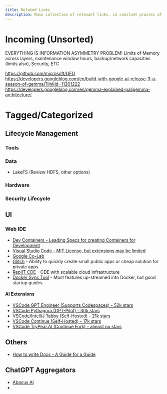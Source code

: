 ```yaml
---
title: Related Links
description: Main collection of relevant links, in constant process of sorting/organization
---
```


# Incoming (Unsorted)

EVERYTHING IS INFORMATION ASYMMETRY PROBLEM! Limits of Memory across layers, maintenance window hours, backup/network capacities (limits also), Security, ETC

https://github.com/microsoft/UFO
https://developers.googleblog.com/en/build-with-google-ai-release-3-a-season-of-gemma/?linkId=11201222
https://developers.googleblog.com/en/gemma-explained-paligemma-architecture/


# Tagged/Categorized


## Lifecycle Management

### Tools

### Data

- LakeFS (Review HDFS, other options)

### Hardware

### Security Lifecycle

## UI

### Web IDE

- [Dev Containers - Leading Specs for creating Containers for Development](https://containers.dev/)
- [Visual Studio Code - MIT License, but extensions may be limited](https://github.com/microsoft/vscode)
- [Google Co-Lab](https://colab.research.google.com/)
- [Glitch](https://glitch.com/) - Ability to quickly create small public apps or cheap solution for private apps
- [ReplIT CDE](https://replit.com/cloud-development-environment) - CDE with scalable cloud infrastructure
- [Docker Sync Tool](https://github.com/mutagen-io/mutagen) - Most features up-streamed into Docker, but good startup guides

#### AI Extensions

- [VSCode GPT Engineer (Supports Codespaces) - 52k stars](https://github.com/gpt-engineer-org/gpt-engineer)
- [VSCode Pythagora (GPT-Pilot) - 30k stars](https://github.com/Pythagora-io/gpt-pilot)
- [VSCode/IntelliJ Tabby (Self-Hosted) - 21k stars](https://github.com/TabbyML/tabby)
- [VSCode Continue (Self-Hosted) - 17k stars](https://github.com/continuedev/continue)
- [VSCode TryPear.AI (Continue Fork) - almost no stars ](https://github.com/trypear)

## Others

- [How to write Docs - A Guide for a Guide](https://diataxis.fr/map/)

## ChatGPT Aggregators

- [Abacus AI](https://chatllm.abacus.ai/ptm)
- 